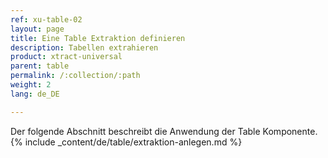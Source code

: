 ```yaml
---
ref: xu-table-02
layout: page
title: Eine Table Extraktion definieren
description: Tabellen extrahieren
product: xtract-universal
parent: table
permalink: /:collection/:path
weight: 2
lang: de_DE

---
```

Der folgende Abschnitt beschreibt die Anwendung der Table Komponente. 
{% include _content/de/table/extraktion-anlegen.md  %}

